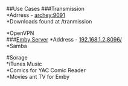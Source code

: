 ##Use Cases
###Transmission  
*Adrress - [archey:9091 ](http://archey:9091/transmission/web/#upload )  
*Downloads found at /tranmission


*OpenVPN  
###[Emby Server](/Archey/Emby)
*Address - [192.168.1.2:8096/](http://192.168.1.2:8096/web/home.html)  
*Samba  

#Sorage  
*iTunes Music  
*Comics for YAC Comic Reader  
*Movies ant TV for Emby  